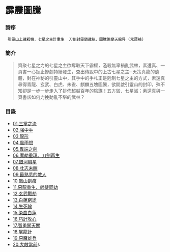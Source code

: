# 霹靂圖騰


### 詩序
 `  引靈山上藏殺機，七星之主計重生  刀劍封靈鎖藏龍，圖騰策變天龍昇 (梵蓮補) `

### 簡介
>  齊聚七星之力的七星之主欲奪取天下霸權，濫殺無辜禍亂武林，素還真、一頁書一心扼止慘劇持續發生，查出傳說中的上古七星之主─天策真龍的遺體，封在神秘的引靈山中，其手中的手札正是剋制七星之主的方式，素還真尋得青龍、玄武、白虎、朱雀、麒麟五塊圖騰，欲開啟引靈山的封印，殊不知卻是一步一步走入了排佈超越百年的陰謀！五方毀、七星滅；素還真與一頁書該如何力挽動亂不堪的武林？

### 目錄
- [01.三掌之決](https://pilicreateworld.tw-blog.com/PILI/PILI31/01.HTM)
- [02.強中手](https://pilicreateworld.tw-blog.com/PILI/PILI31/02.HTM)
- [03.龍形](https://pilicreateworld.tw-blog.com/PILI/PILI31/03.HTM)
- [04.風雨恨](https://pilicreateworld.tw-blog.com/PILI/PILI31/04.HTM)
- [05.異端之劍](https://pilicreateworld.tw-blog.com/PILI/PILI31/05.HTM)
- [06.魔劫重現、刀劍再生](https://pilicreateworld.tw-blog.com/PILI/PILI31/06.HTM)
- [07.銀河隕星](https://pilicreateworld.tw-blog.com/PILI/PILI31/07.HTM)
- [08.壯志未酬](https://pilicreateworld.tw-blog.com/PILI/PILI31/08.HTM)
- [09.最熟悉的敵人](https://pilicreateworld.tw-blog.com/PILI/PILI31/09.HTM)
- [10.鳳山劍痕](https://pilicreateworld.tw-blog.com/PILI/PILI31/10.HTM)
- [11.惡龍重生、師徒同劫](https://pilicreateworld.tw-blog.com/PILI/PILI31/11.HTM)
- [12.玄武戰劫](https://pilicreateworld.tw-blog.com/PILI/PILI31/12.HTM)
- [13.白蓮窮途](https://pilicreateworld.tw-blog.com/PILI/PILI31/13.HTM)
- [14.生死線](https://pilicreateworld.tw-blog.com/PILI/PILI31/14.HTM)
- [15.染血白蓮](https://pilicreateworld.tw-blog.com/PILI/PILI31/15.HTM)
- [16.巧計攻心](https://pilicreateworld.tw-blog.com/PILI/PILI31/16.HTM)
- [17.智勇闖天關](https://pilicreateworld.tw-blog.com/PILI/PILI31/17.HTM)
- [18.屠龍計](https://pilicreateworld.tw-blog.com/PILI/PILI31/18.HTM)
- [19.惡魔雄兵](https://pilicreateworld.tw-blog.com/PILI/PILI31/19.HTM)
- [20.大敵當前](https://pilicreateworld.tw-blog.com/PILI/PILI31/20.HTM)s
